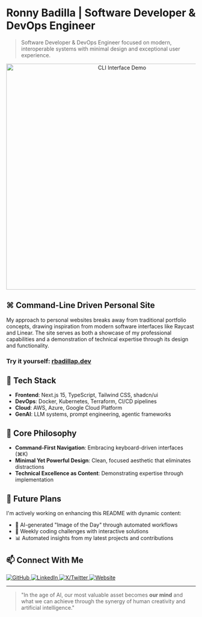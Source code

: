 # Ronny Badilla | Software Developer & DevOps Engineer

> Software Developer & DevOps Engineer focused on modern, interoperable systems with minimal design and exceptional user experience.

<div align="center">
  <a href="https://rbadillap.dev">
    <img src="docs/rbadillap.gif" alt="CLI Interface Demo" width="600" />
  </a>
</div>

## ⌘ Command-Line Driven Personal Site

My approach to personal websites breaks away from traditional portfolio concepts, drawing inspiration from modern software interfaces like Raycast and Linear. The site serves as both a showcase of my professional capabilities and a demonstration of technical expertise through its design and functionality.

### Try it yourself: [rbadillap.dev](https://rbadillap.dev)

## 🧰 Tech Stack

- **Frontend**: Next.js 15, TypeScript, Tailwind CSS, shadcn/ui
- **DevOps**: Docker, Kubernetes, Terraform, CI/CD pipelines
- **Cloud**: AWS, Azure, Google Cloud Platform
- **GenAI**: LLM systems, prompt engineering, agentic frameworks

## 🌟 Core Philosophy

- **Command-First Navigation**: Embracing keyboard-driven interfaces (⌘K)
- **Minimal Yet Powerful Design**: Clean, focused aesthetic that eliminates distractions
- **Technical Excellence as Content**: Demonstrating expertise through implementation

## 🔮 Future Plans

I'm actively working on enhancing this README with dynamic content:

- 🤖 AI-generated "Image of the Day" through automated workflows
- 🧩 Weekly coding challenges with interactive solutions
- 📊 Automated insights from my latest projects and contributions

## 📫 Connect With Me

<p>
  <a href="https://github.com/rbadillap">
    <img src="https://img.shields.io/badge/GitHub-rbadillap-181717?style=flat&logo=github" alt="GitHub" />
  </a>
  <a href="https://linkedin.com/in/rbadillap">
    <img src="https://img.shields.io/badge/LinkedIn-rbadillap-0A66C2?style=flat&logo=linkedin" alt="LinkedIn" />
  </a>
  <a href="https://x.com/rbadillap">
    <img src="https://img.shields.io/badge/X-rbadillap-000000?style=flat&logo=x" alt="X/Twitter" />
  </a>
  <a href="https://rbadillap.dev">
    <img src="https://img.shields.io/badge/Website-rbadillap.dev-4285F4?style=flat&logo=google-chrome" alt="Website" />
  </a>
</p>

---

> "In the age of AI, our most valuable asset becomes **our mind** and what we can achieve through the synergy of human creativity and artificial intelligence."
